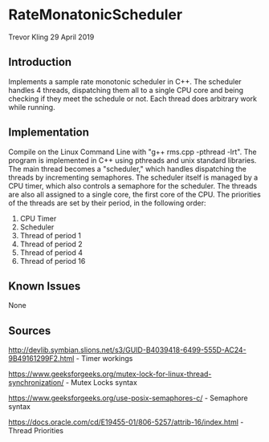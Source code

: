 # RateMonatonicScheduler

Trevor Kling
29 April 2019

## Introduction

Implements a sample rate monotonic scheduler in C++.  The scheduler handles 4 threads, dispatching them all to a single
CPU core and being checking if they meet the schedule or not.  Each thread does arbitrary work while running.

## Implementation

Compile on the Linux Command Line with "g++ rms.cpp -pthread -lrt".  The program is implemented in C++ using pthreads and
unix standard libraries.  The main thread becomes a "scheduler," which handles dispatching the threads by incrementing semaphores.
The scheduler itself is managed by a CPU timer, which also controls a semaphore for the scheduler.  The threads are also all assigned to a single core, the first core of the CPU.  The priorities of the threads are set by their period, in the following order:

1. CPU Timer
2. Scheduler
3. Thread of period 1
2. Thread of period 2
3. Thread of period 4
5. Thread of period 16

## Known Issues

None

## Sources

http://devlib.symbian.slions.net/s3/GUID-B4039418-6499-555D-AC24-9B49161299F2.html - Timer workings

https://www.geeksforgeeks.org/mutex-lock-for-linux-thread-synchronization/ - Mutex Locks syntax

https://www.geeksforgeeks.org/use-posix-semaphores-c/ - Semaphore syntax

https://docs.oracle.com/cd/E19455-01/806-5257/attrib-16/index.html - Thread Priorities

